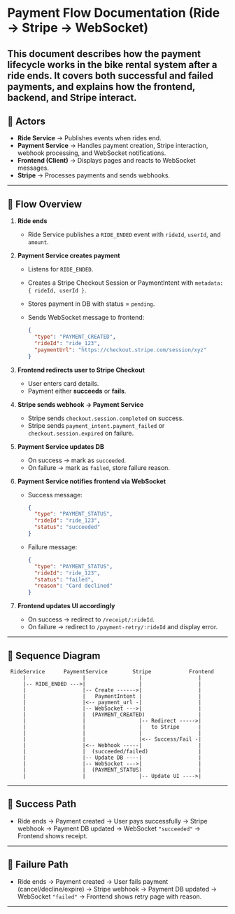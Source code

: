 # Payment Flow Documentation (Ride → Stripe → WebSocket)

## This document describes how the payment lifecycle works in the bike rental system after a ride ends. It covers both **successful** and **failed** payments, and explains how the frontend, backend, and Stripe interact.

## 🔹 Actors

- **Ride Service** → Publishes events when rides end.
- **Payment Service** → Handles payment creation, Stripe interaction, webhook processing, and WebSocket notifications.
- **Frontend (Client)** → Displays pages and reacts to WebSocket messages.
- **Stripe** → Processes payments and sends webhooks.

---

## 🔹 Flow Overview

1. **Ride ends**

   - Ride Service publishes a `RIDE_ENDED` event with `rideId`, `userId`, and `amount`.

2. **Payment Service creates payment**

   - Listens for `RIDE_ENDED`.
   - Creates a Stripe Checkout Session or PaymentIntent with `metadata: { rideId, userId }`.
   - Stores payment in DB with status = `pending`.
   - Sends WebSocket message to frontend:

     ```json
     {
       "type": "PAYMENT_CREATED",
       "rideId": "ride_123",
       "paymentUrl": "https://checkout.stripe.com/session/xyz"
     }
     ```

3. **Frontend redirects user to Stripe Checkout**

   - User enters card details.
   - Payment either **succeeds** or **fails**.

4. **Stripe sends webhook → Payment Service**

   - Stripe sends `checkout.session.completed` on success.
   - Stripe sends `payment_intent.payment_failed` or `checkout.session.expired` on failure.

5. **Payment Service updates DB**

   - On success → mark as `succeeded`.
   - On failure → mark as `failed`, store failure reason.

6. **Payment Service notifies frontend via WebSocket**

   - Success message:

     ```json
     {
       "type": "PAYMENT_STATUS",
       "rideId": "ride_123",
       "status": "succeeded"
     }
     ```

   - Failure message:

     ```json
     {
       "type": "PAYMENT_STATUS",
       "rideId": "ride_123",
       "status": "failed",
       "reason": "Card declined"
     }
     ```

7. **Frontend updates UI accordingly**

   - On success → redirect to `/receipt/:rideId`.
   - On failure → redirect to `/payment-retry/:rideId` and display error.

---

## 🔹 Sequence Diagram

```
 RideService      PaymentService        Stripe            Frontend
     |                  |                 |                  |
     |-- RIDE_ENDED --->|                 |                  |
     |                  |-- Create ------>|                  |
     |                  |   PaymentIntent |                  |
     |                  |<-- payment_url -|                  |
     |                  |-- WebSocket --->|                  |
     |                  |  (PAYMENT_CREATED)                 |
     |                  |                 |-- Redirect ----->|
     |                  |                 |   to Stripe      |
     |                  |                 |                  |
     |                  |                 |<-- Success/Fail -|
     |                  |<-- Webhook -----|                  |
     |                  |  (succeeded/failed)                |
     |                  |-- Update DB ----|                  |
     |                  |-- WebSocket --->|                  |
     |                  |  (PAYMENT_STATUS)                  |
     |                  |                 |-- Update UI ---->|
```

---

## 🔹 Success Path

- Ride ends → Payment created → User pays successfully → Stripe webhook → Payment DB updated → WebSocket `"succeeded"` → Frontend shows receipt.

---

## 🔹 Failure Path

- Ride ends → Payment created → User fails payment (cancel/decline/expire) → Stripe webhook → Payment DB updated → WebSocket `"failed"` → Frontend shows retry page with reason.

---
